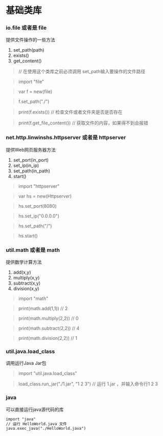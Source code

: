 # 基础类库

### io.file 或者是 file
提供文件操作的一些方法
1. set_path(path)
2. exists()
3. get_content()

> // 在使用这个类库之前必须调用 set_path输入要操作的文件路径

> import "file"

> var f = new(file)

> f.set_path("./")

> print(f.exists())             // 检查文件或者文件夹是否是否存在

> print(f.get_file_content())   // 获取文件的内容，如果得不到会报错

### net.http.linwinshs.httpserver 或者是 httpserver
提供Web网页服务器方法
1. set_port(in_port)
2. set_ip(in_ip)
3. set_path(in_path)
4. start()

> import "httpserver"

> var hs = new(Httpserver)      

> hs.set_port(8080)             

> hs.set_ip("0.0.0.0")         

> hs.set_path("/")              

> hs.start()                    

### util.math 或者是 math
提供数学计算方法
1. add(x,y)
2. multiply(x,y)
3. subtract(x,y)
4. division(x,y)

> import "math"

> print(math.add(1,1))      // 2

> print(math.multiply(2,2)) // 0

> print(math.subtract(2,2)) // 4

> print(math.division(2,2)) // 1

### util.java.load_class
调用运行Java Jar包
> import "util.java.load_class"

> load_class.run_jar("./1.jar", "1 2 3")        // 运行 1.jar ，并输入命令行1 2 3


### java
可以直接运行java源代码的库
```dtd
import "java"
// 运行 HelloWorld.java 文件
java.exec_java("./HelloWorld.java")
```